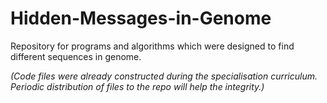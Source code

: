 # Hidden-Messages-in-Genome
Repository for programs and algorithms which were designed to find different sequences in genome.








*(Code files were already constructed during the specialisation curriculum. Periodic distribution of files to the repo will help the integrity.)*
